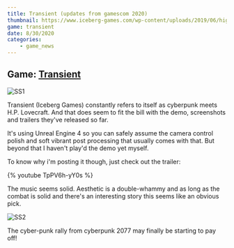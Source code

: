 ```yaml
---
title: Transient (updates from gamescom 2020)
thumbnail: https://www.iceberg-games.com/wp-content/uploads/2019/06/highresscreenshot00021.jpg
game: transient
date: 8/30/2020
categories:
    - game_news
---
```

## Game: [Transient](https://www.iceberg-games.com/transient/)

![SS1](https://www.iceberg-games.com/wp-content/uploads/2019/06/highresscreenshot00021.jpg)

Transient (Iceberg Games) constantly refers to itself as cyberpunk meets H.P. Lovecraft.  And that does seem to fit the bill with the demo, screenshots and trailers they've released so far.

It's using Unreal Engine 4 so you can safely assume the camera control polish and soft vibrant post processing that usually comes with that.  But beyond that I haven't play'd the demo yet myself.

To know why i'm posting it though, just check out the trailer:

{% youtube TpPV6h-yY0s %}

The music seems solid.  Aesthetic is a double-whammy and as long as the combat is solid and there's an interesting story this seems like an obvious pick.

![SS2](https://www.iceberg-games.com/wp-content/uploads/2019/06/highresscreenshot00013.jpg)

The cyber-punk rally from cyberpunk 2077 may finally be starting to pay off!

